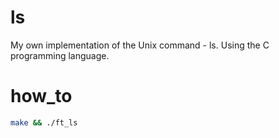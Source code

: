 # ls

My own implementation of the Unix command - ls.
Using the C programming language.

# how_to
``` bash
make && ./ft_ls
```
